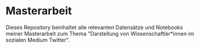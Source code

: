 # Masterarbeit

Dieses Repository beinhaltet alle relevanten Datensätze und Notebooks meiner Masterarbeit zum Thema "Darstellung von Wissenschaftler*innen im sozialen Medium Twitter".
